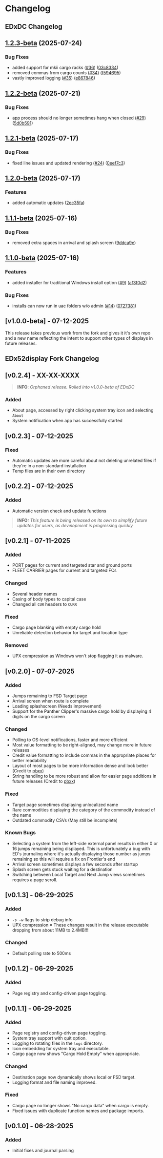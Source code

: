 # Changelog

## EDxDC Changelog

## [1.2.3-beta](https://github.com/pellux-network/EDxDC/compare/v1.2.2-beta...v1.2.3-beta) (2025-07-24)


### Bug Fixes

* added support for mkii cargo racks ([#36](https://github.com/pellux-network/EDxDC/issues/36)) ([03c8334](https://github.com/pellux-network/EDxDC/commit/03c8334ce911fbf74de81998123e320d7dcc2078))
* removed commas from cargo counts ([#34](https://github.com/pellux-network/EDxDC/issues/34)) ([f594695](https://github.com/pellux-network/EDxDC/commit/f59469527eb11bf45afc49cd082aec67f151dcba))
* vastly improved logging ([#35](https://github.com/pellux-network/EDxDC/issues/35)) ([e867846](https://github.com/pellux-network/EDxDC/commit/e867846be80f5da8e1368ccf08fd6773a6879c42))

## [1.2.2-beta](https://github.com/pellux-network/EDxDC/compare/v1.2.1-beta...v1.2.2-beta) (2025-07-21)


### Bug Fixes

* app process should no longer sometimes hang when closed ([#29](https://github.com/pellux-network/EDxDC/issues/29)) ([5d0b591](https://github.com/pellux-network/EDxDC/commit/5d0b59180c125a73319a92f4e3b3e1b2583b5905))

## [1.2.1-beta](https://github.com/pellux-network/EDxDC/compare/v1.2.0-beta...v1.2.1-beta) (2025-07-17)


### Bug Fixes

* fixed line issues and updated rendering ([#24](https://github.com/pellux-network/EDxDC/issues/24)) ([0eef7c3](https://github.com/pellux-network/EDxDC/commit/0eef7c3e0c24d0c764d6b37c641931d4df1299ca))

## [1.2.0-beta](https://github.com/pellux-network/EDxDC/compare/v1.1.1-beta...v1.2.0-beta) (2025-07-17)


### Features

* added automatic updates ([2ec35fa](https://github.com/pellux-network/EDxDC/commit/2ec35fad6ad1f2479992893394d3d56a014805fd))

## [1.1.1-beta](https://github.com/pellux-network/EDxDC/compare/v1.1.0-beta...v1.1.1-beta) (2025-07-16)


### Bug Fixes

* removed extra spaces in arrival and splash screen ([9ddca9e](https://github.com/pellux-network/EDxDC/commit/9ddca9e23ce0af8f733cdce5c6441761ec9fb9f9))

## [1.1.0-beta](https://github.com/pellux-network/EDxDC/compare/v1.0.0-beta...v1.1.0-beta) (2025-07-16)


### Features

* added installer for traditional Windows install option ([#9](https://github.com/pellux-network/EDxDC/issues/9)) ([af3f0d2](https://github.com/pellux-network/EDxDC/commit/af3f0d29175a7fec343f6b74f6d79e3fa0847a39))


### Bug Fixes

* installs can now run in uac folders w/o admin ([#14](https://github.com/pellux-network/EDxDC/issues/14)) ([0727381](https://github.com/pellux-network/EDxDC/commit/0727381c03a13b9caf11ca49d5185611c4b401c3))

## [v1.0.0-beta] - 07-12-2025

This release takes previous work from the fork and gives it it's own repo and a new name reflecting the intent to support other types of displays in future releases.

## EDx52display Fork Changelog

## [v0.2.4] - XX-XX-XXXX

> **INFO**: _Orphaned release. Rolled into v1.0.0-beta of EDxDC_ 

### Added

- About page, accessed by right clicking system tray icon and selecting `About`
- System notification when app has successfully started

## [v0.2.3] - 07-12-2025

### Fixed

- Automatic updates are more careful about not deleting unrelated files if they're in a non-standard installation
- Temp files are in their own directory

## [v0.2.2] - 07-12-2025

### Added

- Automatic version check and update functions

> **INFO:** _This feature is being released on its own to simplify future updates for users, as development is progressing quickly_

## [v0.2.1] - 07-11-2025

### Added

- PORT pages for current and targeted star and ground ports
- FLEET CARRIER pages for current and targeted FCs

### Changed

- Several header names
- Casing of body types to capital case
- Changed all `CUR` headers to `CURR`

### Fixed

- Cargo page blanking with empty cargo hold
- Unreliable detection behavior for target and location type

### Removed

- UPX compression as Windows won't stop flagging it as malware.

## [v0.2.0] - 07-07-2025

### Added

- Jumps remaining to FSD Target page
- Arrival screen when route is complete
- Loading splashscreen (Needs improvement)
- Support for the Panther Clipper's massive cargo hold by displaying 4 digits on the cargo screen

### Changed

- Polling to OS-level notifications, faster and more efficient
- Most value formatting to be right-aligned, may change more in future releases
- Credit value formatting to include commas in the appropriate places for better readability
- Layout of most pages to be more information dense and look better (Credit to [pbxx](https://github.com/pbxx))
- String handling to be more robust and allow for easier page additions in future releases (Credit to [pbxx](https://github.com/pbxx))

### Fixed

- Target page sometimes displaying unlocalized name
- Rare commodities displaying the category of the commodity instead of the name
- Outdated commodity CSVs (May still be incomplete)

### Known Bugs

- Selecting a system from the left-side external panel results in either 0 or 16 jumps remaining being displayed. This is unfortunately a bug with ED's journaling where it's actually displaying those number as jumps remaining so this will require a fix on Frontier's end
- Arrival screen sometimes displays a few seconds after startup
- Splash screen gets stuck waiting for a destination
- Switching between Local Target and Next Jump views sometimes requires a page scroll.

## [v0.1.3] - 06-29-2025

### Added

- `-s -w` flags to strip debug info
- UPX compression
  ※ These changes result in the release executable dropping from about
  11MB to 2.4MB!!!

### Changed

- Default polling rate to 500ms

## [v0.1.2] - 06-29-2025

### Added

- Page registry and config-driven page toggling.

## [v0.1.1] - 06-29-2025

### Added

- Page registry and config-driven page toggling.
- System tray support with quit option.
- Logging to rotating files in the `logs` directory.
- Icon embedding for system tray and executable.
- Cargo page now shows "Cargo Hold Empty" when appropriate.

### Changed

- Destination page now dynamically shows local or FSD target.
- Logging format and file naming improved.

### Fixed

- Cargo page no longer shows "No cargo data" when cargo is empty.
- Fixed issues with duplicate function names and package imports.

## [v0.1.0] - 06-28-2025

### Added

- Initial fixes and journal parsing
